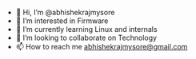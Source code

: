 - 👋 Hi, I’m @abhishekrajmysore
- 👀 I’m interested in Firmware
- 🌱 I’m currently learning Linux and internals
- 💞️ I’m looking to collaborate on Technology
- 📫 How to reach me abhishekrajmysore@gmail.com

<!---
abhishekrajmysore/abhishekrajmysore is a ✨ special ✨ repository because its `README.md` (this file) appears on your GitHub profile.
You can click the Preview link to take a look at your changes.
--->
